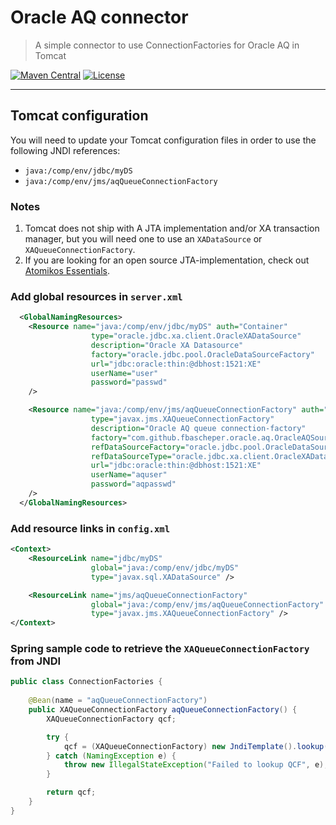 # Oracle AQ connector 

> A simple connector to use ConnectionFactories for Oracle AQ in Tomcat

[![Maven Central](https://maven-badges.herokuapp.com/maven-central/com.github.fbascheper/oracle-aq-connector/badge.svg)](https://maven-badges.herokuapp.com/maven-central/com.github.fbascheper/oracle-aq-connector)
[![License](https://img.shields.io/badge/license-Apache%202-blue.svg)](https://raw.githubusercontent.com/fbascheper/oracle-aq-connector/master/LICENSE.txt)

***

## Tomcat configuration

You will need to update your Tomcat configuration files in order to use the following JNDI references:

* ``java:/comp/env/jdbc/myDS`` 
* ``java:/comp/env/jms/aqQueueConnectionFactory``
 

### Notes 
1. Tomcat does not ship with A JTA implementation and/or XA transaction manager, but you will need one to use an ``XADataSource`` or ``XAQueueConnectionFactory``. 
2. If you are looking for an open source JTA-implementation, check out [Atomikos Essentials](https://www.atomikos.com).


### Add global resources in ``server.xml``

````xml
  <GlobalNamingResources>
    <Resource name="java:/comp/env/jdbc/myDS" auth="Container"
                  type="oracle.jdbc.xa.client.OracleXADataSource"
                  description="Oracle XA Datasource"
                  factory="oracle.jdbc.pool.OracleDataSourceFactory"
                  url="jdbc:oracle:thin:@dbhost:1521:XE"
                  userName="user"
                  password="passwd"
    />

    <Resource name="java:/comp/env/jms/aqQueueConnectionFactory" auth="Container"
                  type="javax.jms.XAQueueConnectionFactory"
                  description="Oracle AQ queue connection-factory"
                  factory="com.github.fbascheper.oracle.aq.OracleAQSourceFactory"
                  refDataSourceFactory="oracle.jdbc.pool.OracleDataSourceFactory"
                  refDataSourceType="oracle.jdbc.xa.client.OracleXADataSource"
                  url="jdbc:oracle:thin:@dbhost:1521:XE"
                  userName="aquser"
                  password="aqpasswd"
    />
  </GlobalNamingResources>
````



### Add resource links in ``config.xml``

````xml
<Context>
    <ResourceLink name="jdbc/myDS"
                  global="java:/comp/env/jdbc/myDS"
                  type="javax.sql.XADataSource" />

    <ResourceLink name="jms/aqQueueConnectionFactory"
	              global="java:/comp/env/jms/aqQueueConnectionFactory"
				  type="javax.jms.XAQueueConnectionFactory" />
</Context>

````


### Spring sample code to retrieve the ``XAQueueConnectionFactory`` from JNDI  

````java
public class ConnectionFactories {
    
    @Bean(name = "aqQueueConnectionFactory")
    public XAQueueConnectionFactory aqQueueConnectionFactory() {
        XAQueueConnectionFactory qcf;

        try {
            qcf = (XAQueueConnectionFactory) new JndiTemplate().lookup("java:/comp/env/jms/aqQueueConnectionFactory");
        } catch (NamingException e) {
            throw new IllegalStateException("Failed to lookup QCF", e);
        }

        return qcf;
    }
}
````
